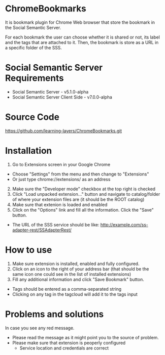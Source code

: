 ChromeBookmarks
===============

It is bookmark plugin for Chrome Web browser that store the bookmark in the Social Semantic Server.

For each bookmark the user can choose whether it is shared or not, its label and the tags that are attached to it. Then, the bookmark is store as a URL in a specific folder of the SSS.

Social Semantic Server Requirements
===================================

* Social Semantic Server - v5.1.0-alpha
* Social Semantic Server Client Side - v7.0.0-alpha

Source Code
===========

https://github.com/learning-layers/ChromeBookmarks.git

Installation
============

1. Go to Extensions screen in your Google Chrome
  * Choose "Settings" from the menu and then change to "Extensions"
  * Or just type chrome://extensions/ as an address
2. Make sure the "Developer mode" checkbox at the top right is checked
3. Click "Load unpacked extension..." button and navigate to catalog/folder of where your extension files are (it should be the ROOT catalog)
4. Make sure that extenion is loaded and enabled
5. Click on the "Options" link and fill all the information. Click the "Save" button.
  * The URL of the SSS service should be like: http://example.com/ss-adapter-rest/SSAdapterRest/

How to use
=========

1. Make sure extension is installed, enabled and fully configured.
2. Click on an icon to the right of your address bar (that should be the same icon one could see in the list of installed extensions)
3. Fill any additional information and click "Save Bookmark" button.
  * Tags should be entered as a comma-separated string
  * Clicking on any tag in the tagcloud will add it to the tags input

Problems and solutions
======================

In case you see any red message.

* Please read the message as it might point you to the source of problem.
* Please make sure that extension is peoperly configured
    * Service location and credentials are correct

